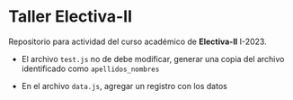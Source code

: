 # Taller Electiva-II

Repositorio para actividad del curso académico de __Electiva-II__ I-2023.

- El archivo `test.js` no de debe modificar, generar una copia del archivo identificado como `apellidos_nombres`

- En el archivo `data.js`, agregar un registro con los datos